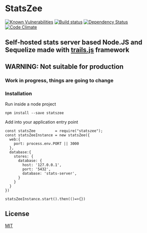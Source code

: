 # StatsZee
[![Known Vulnerabilities][snyk-image]][snyk-url]
[![Build status][ci-image]][ci-url]
[![Dependency Status][daviddm-image]][daviddm-url]
[![Code Climate][codeclimate-image]][codeclimate-url]

## Self-hosted stats server based Node.JS and Sequelize made with [trails.js](http://trailjs.io) framework

## WARNING: Not suitable for production
### Work in progress, things are going to change

### Installation

Run inside a node project

    npm install --save statszee

Add into your application entry point

    const statsZee         = require("statszee");
    const statsZeeInstance = new statsZee({
      web:{
        port: process.env.PORT || 3000
      },
      database:{
        stores: {
          database: {
            host: '127.0.0.1',
            port: '5432',
            database: 'stats-server',
          }
        }
      }
    })
    
    statsZeeInstance.start().then(()=>{})

## License
[MIT](https://github.com/lobetia/statszee/blob/master/LICENSE)

[snyk-image]: https://snyk.io/test/github/lobetia/statszee/badge.svg
[snyk-url]: https://snyk.io/test/github/lobetia/statszee/
[ci-image]: https://travis-ci.org/lobetia/statszee.svg?branch=master
[ci-url]: https://travis-ci.org/lobetia/statszee
[daviddm-image]: http://img.shields.io/david/lobetia/statszee.svg?style=flat-square
[daviddm-url]: https://david-dm.org/lobetia/statszee
[codeclimate-image]: https://img.shields.io/codeclimate/github/lobetia/statszee.svg?style=flat-square
[codeclimate-url]: https://codeclimate.com/github/lobetia/statszee
